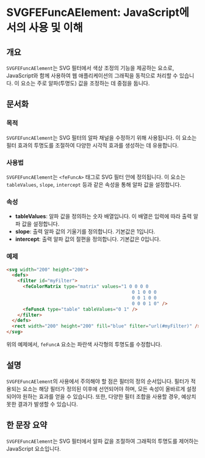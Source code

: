 <!--
Meta Description: # SVGFEFuncAElement: JavaScript에서의 사용 및 이해 ## 개요 `SVGFEFuncAElement`는 SVG 필터에서 색상 조정의 기능을 제공하는 요소로, JavaScript와 함께 사용하여 웹 애플리케이션의 그래픽을 동적으로 처리할 수 있습니다...
Meta Keywords: svgfefuncaelement, svg, 요소는, 200, 있습니다
-->

# SVGFEFuncAElement: JavaScript에서의 사용 및 이해

## 개요
`SVGFEFuncAElement`는 SVG 필터에서 색상 조정의 기능을 제공하는 요소로, JavaScript와 함께 사용하여 웹 애플리케이션의 그래픽을 동적으로 처리할 수 있습니다. 이 요소는 주로 알파(투명도) 값을 조정하는 데 중점을 둡니다.

## 문서화

### 목적
`SVGFEFuncAElement`는 SVG 필터의 알파 채널을 수정하기 위해 사용됩니다. 이 요소는 필터 효과의 투명도를 조절하여 다양한 시각적 효과를 생성하는 데 유용합니다.

### 사용법
`SVGFEFuncAElement`는 `<feFuncA>` 태그로 SVG 필터 안에 정의됩니다. 이 요소는 `tableValues`, `slope`, `intercept` 등과 같은 속성을 통해 알파 값을 설정합니다.

### 속성
- **tableValues**: 알파 값을 정의하는 숫자 배열입니다. 이 배열은 입력에 따라 출력 알파 값을 설정합니다.
- **slope**: 출력 알파 값의 기울기를 정의합니다. 기본값은 1입니다.
- **intercept**: 출력 알파 값의 절편을 정의합니다. 기본값은 0입니다.

### 예제
```html
<svg width="200" height="200">
  <defs>
    <filter id="myFilter">
      <feColorMatrix type="matrix" values="1 0 0 0 0 
                                              0 1 0 0 0 
                                              0 0 1 0 0 
                                              0 0 0 1 0" />
      <feFuncA type="table" tableValues="0 1" />
    </filter>
  </defs>
  <rect width="200" height="200" fill="blue" filter="url(#myFilter)" />
</svg>
```
위의 예제에서, `feFuncA` 요소는 파란색 사각형의 투명도를 수정합니다.

## 설명
`SVGFEFuncAElement`의 사용에서 주의해야 할 점은 필터의 정의 순서입니다. 필터가 적용되는 요소는 해당 필터가 정의된 이후에 선언되어야 하며, 모든 속성이 올바르게 설정되어야 원하는 효과를 얻을 수 있습니다. 또한, 다양한 필터 조합을 사용할 경우, 예상치 못한 결과가 발생할 수 있습니다.

## 한 문장 요약
`SVGFEFuncAElement`는 SVG 필터에서 알파 값을 조절하여 그래픽의 투명도를 제어하는 JavaScript 요소입니다.